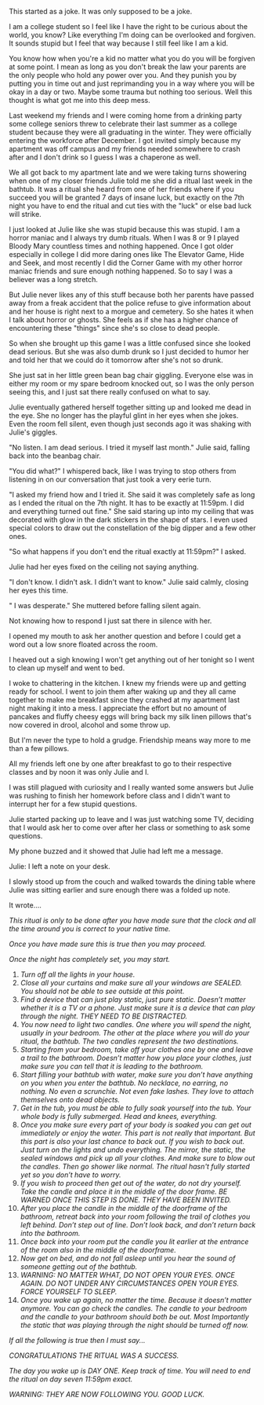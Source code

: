 This started as a joke. It was only supposed to be a joke.

I am a college student so I feel like I have the right to be curious about the world, you know? Like everything I'm doing can be overlooked and forgiven. It sounds stupid but I feel that way because I still feel like I am a kid.

You know how when you're a kid no matter what you do you will be forgiven at some point. I mean as long as you don't break the law your parents are the only people who hold any power over you. And they punish you by putting you in time out and just reprimanding you in a way where you will be okay in a day or two. Maybe some trauma but nothing too serious. Well this thought is what got me into this deep mess.

Last weekend my friends and I were coming home from a drinking party some college seniors threw to celebrate their last summer as a college student because they were all graduating in the winter. They were officially entering the workforce after December. I got invited simply because my apartment was off campus and my friends needed somewhere to crash after and I don't drink so I guess I was a chaperone as well.

We all got back to my apartment late and we were taking turns showering when one of my closer friends Julie told me she did a ritual last week in the bathtub. It was a ritual she heard from one of her friends where if you succeed you will be granted 7 days of insane luck, but exactly on the 7th night you have to end the ritual and cut ties with the "luck" or else bad luck will strike.

I just looked at Julie like she was stupid because this was stupid. I am a horror maniac and I always try dumb rituals. When I was 8 or 9 I played Bloody Mary countless times and nothing happened. Once I got older especially in college I did more daring ones like The Elevator Game, Hide and Seek, and most recently I did the Corner Game with my other horror maniac friends and sure enough nothing happened. So to say I was a believer was a long stretch.

But Julie never likes any of this stuff because both her parents have passed away from a freak accident that the police refuse to give information about and her house is right next to a morgue and cemetery. So she hates it when I talk about horror or ghosts. She feels as if she has a higher chance of encountering these "things" since she's so close to dead people.

So when she brought up this game I was a little confused since she looked dead serious. But she was also dumb drunk so I just decided to humor her and told her that we could do it tomorrow after she's not so drunk.

She just sat in her little green bean bag chair giggling. Everyone else was in either my room or my spare bedroom knocked out, so I was the only person seeing this, and I just sat there really confused on what to say.

Julie eventually gathered herself together sitting up and looked me dead in the eye. She no longer has the playful glint in her eyes when she jokes. Even the room fell silent, even though just seconds ago it was shaking with Julie's giggles.

"No listen. I am dead serious. I tried it myself last month." Julie said, falling back into the beanbag chair.

"You did what?" I whispered back, like I was trying to stop others from listening in on our conversation that just took a very eerie turn.

"I asked my friend how and I tried it. She said it was completely safe as long as I ended the ritual on the 7th night. It has to be exactly at 11:59pm. I did and everything turned out fine." She said staring up into my ceiling that was decorated with glow in the dark stickers in the shape of stars. I even used special colors to draw out the constellation of the big dipper and a few other ones.

"So what happens if you don't end the ritual exactly at 11:59pm?" I asked.

Julie had her eyes fixed on the ceiling not saying anything.

"I don't know. I didn't ask. I didn't want to know." Julie said calmly, closing her eyes this time.

" I was desperate." She muttered before falling silent again.

Not knowing how to respond I just sat there in silence with her.

I opened my mouth to ask her another question and before I could get a word out a low snore floated across the room.

I heaved out a sigh knowing I won't get anything out of her tonight so I went to clean up myself and went to bed.

I woke to chattering in the kitchen. I knew my friends were up and getting ready for school. I went to join them after waking up and they all came together to make me breakfast since they crashed at my apartment last night making it into a mess. I appreciate the effort but no amount of pancakes and fluffy cheesy eggs will bring back my silk linen pillows that's now covered in drool, alcohol and some throw up.

But I'm never the type to hold a grudge. Friendship means way more to me than a few pillows.

All my friends left one by one after breakfast to go to their respective classes and by noon it was only Julie and I.

I was still plagued with curiosity and I really wanted some answers but Julie was rushing to finish her homework before class and I didn't want to interrupt her for a few stupid questions.

Julie started packing up to leave and I was just watching some TV, deciding that I would ask her to come over after her class or something to ask some questions.

My phone buzzed and it showed that Julie had left me a message.

Julie: I left a note on your desk.

I slowly stood up from the couch and walked towards the dining table where Julie was sitting earlier and sure enough there was a folded up note.

It wrote….

*This ritual is only to be done after you have made sure that the clock and all the time around you is correct to your native time.*

*Once you have made sure this is true then you may proceed.*

*Once the night has completely set, you may start.*

1. *Turn off all the lights in your house.*
2. *Close all your curtains and make sure all your windows are SEALED. You should not be able to see outside at this point.*
3. *Find a device that can just play static, just pure static. Doesn’t matter whether it is a TV or a phone. Just make sure it is a device that can play through the night. THEY NEED TO BE DISTRACTED.*
4. *You now need to light two candles. One where you will spend the night, usually in your bedroom. The other at the place where you will do your ritual, the bathtub. The two candles represent the two destinations.*
5. *Starting from your bedroom, take off your clothes one by one and leave a trail to the bathroom. Doesn’t matter how you place your clothes, just make sure you can tell that it is leading to the bathroom.*
6. *Start filling your bathtub with water, make sure you don’t have anything on you when you enter the bathtub. No necklace, no earring, no nothing. No even a scrunchie. Not even fake lashes. They love to attach themselves onto dead objects.*
7. *Get in the tub, you must be able to fully soak yourself into the tub. Your whole body is fully submerged. Head and knees, everything.*
8. *Once you make sure every part of your body is soaked you can get out immediately or enjoy the water. This part is not really that important. But this part is also your last chance to back out. If you wish to back out. Just turn on the lights and undo everything. The mirror, the static, the sealed windows and pick up all your clothes. And make sure to blow out the candles. Then go shower like normal. The ritual hasn't fully started yet so you don’t have to worry.*
9. *If you wish to proceed then get out of the water, do not dry yourself. Take the candle and place it in the middle of the door frame. BE WARNED ONCE THIS STEP IS DONE. THEY HAVE BEEN INVITED.*
10. *After you place the candle in the middle of the doorframe of the bathroom, retreat back into your room following the trail of clothes you left behind. Don’t step out of line. Don’t look back, and don’t return back into the bathroom.*
11. *Once back into your room put the candle you lit earlier at the entrance of the room also in the middle of the doorframe.*
12. *Now get on bed, and do not fall asleep until you hear the sound of someone getting out of the bathtub.*
13. *WARNING: NO MATTER WHAT, DO NOT OPEN YOUR EYES. ONCE AGAIN. DO NOT UNDER ANY CIRCUMSTANCES OPEN YOUR EYES. FORCE YOURSELF TO SLEEP.*
14. *Once you wake up again, no matter the time. Because it doesn’t matter anymore. You can go check the candles. The candle to your bedroom and the candle to your bathroom should both be out. Most Importantly the static that was playing through the night should be turned off now.*

*If all the following is true then I must say...*

*CONGRATULATIONS THE RITUAL WAS A SUCCESS.*

*The day you wake up is DAY ONE. Keep track of time. You will need to end the ritual on day seven 11:59pm exact.*

*WARNING: THEY ARE NOW FOLLOWING YOU. GOOD LUCK.*